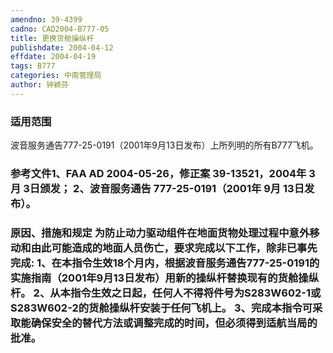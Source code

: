 ```yaml
---
amendno: 39-4399  
cadno: CAD2004-B777-05  
title: 更换货舱操纵杆  
publishdate: 2004-04-12  
effdate: 2004-04-19  
tags: B777  
categories: 中南管理局  
author: 钟颖芬  
---
```

  
### 适用范围  
波音服务通告777-25-0191（2001年9月13日发布）上所列明的所有B777飞机。  
  
<!--more-->  
### 参考文件1、FAA AD 2004-05-26，修正案 39-13521，2004年 3月 3日颁发； 2、波音服务通告 777-25-0191（2001年 9月 13日发布）。  
  
### 原因、措施和规定     为防止动力驱动组件在地面货物处理过程中意外移动和由此可能造成的地面人员伤亡，要求完成以下工作，除非已事先完成: 1、在本指令生效18个月内，根据波音服务通告777-25-0191的实施指南（2001年9月13日发布）用新的操纵杆替换现有的货舱操纵杆。 2、从本指令生效之日起，任何人不得将件号为S283W602-1或S283W602-2的货舱操纵杆安装于任何飞机上。     3、完成本指令可采取能确保安全的替代方法或调整完成的时间，但必须得到适航当局的批准。  
